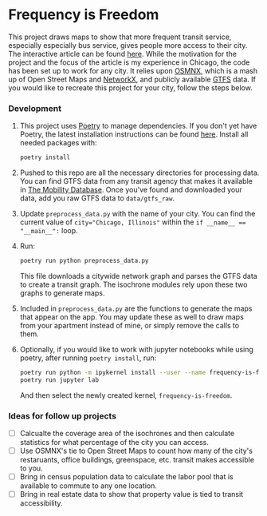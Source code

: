 # Frequency is Freedom

This project draws maps to show that more frequent transit service, especially especially bus service, gives people more access to their city. The interactive article can be found [here](https://ideo-frequency-is-freedom-app-q4autp.streamlitapp.com/). While the motivation for the project and the focus of the article is my experience in Chicago, the code has been set up to work for any city. It relies upon [OSMNX](https://geoffboeing.com/2016/11/osmnx-python-street-networks/), which is a mash up of Open Street Maps and [NetworkX](https://networkx.org/), and publicly available [GTFS](https://database.mobilitydata.org/) data. If you would like to recreate this project for your city, follow the steps below.


### Development

1. This project uses [Poetry](https://python-poetry.org/) to manage dependencies. If you don't yet have Poetry, the latest installation instructions can be found [here](https://python-poetry.org/docs/master/#installation). Install all needed packages with:
   ```bash
   poetry install
   ```

1. Pushed to this repo are all the necessary directories for processing data. You can find GTFS data from any transit agency that makes it available in [The Mobility Database](https://database.mobilitydata.org/). Once you've found and downloaded your data, add you raw GTFS data to `data/gtfs_raw`. 

1. Update `preprocess_data.py` with the name of your city. You can find the current value of `city="Chicago, Illinois"` within the `if __name__ == "__main__":` loop.

1. Run:
   ```bash
   poetry run python preprocess_data.py
   ```  
   This file downloads a citywide network graph and parses the GTFS data to create a transit graph. The isochrone modules rely upon these two graphs to generate maps.

1. Included in `preprocess_data.py` are the functions to generate the maps that appear on the app. You may update these as well to draw maps from your apartment instead of mine, or simply remove the calls to them.

1. Optionally, if you would like to work with jupyter notebooks while using poetry, after running `poetry install`, run:
   ```bash
   poetry run python -m ipykernel install --user --name frequency-is-freedom
   poetry run jupyter lab
   ```
   And then select the newly created kernel, `frequency-is-freedom`.

### Ideas for follow up projects
- [ ] Calcualte the coverage area of the isochrones and then calculate statistics for what percentage of the city you can access.
- [ ] Use OSMNX's tie to Open Street Maps to count how many of the city's restaruants, office buildings, greenspace, etc. transit makes accessible to you.
- [ ] Bring in census population data to calculate the labor pool that is available to commute to any one location.
- [ ] Bring in real estate data to show that property value is tied to transit accessibility.